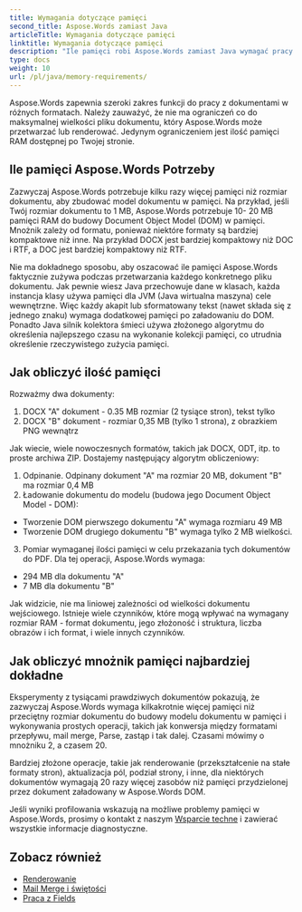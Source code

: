```yaml
---
title: Wymagania dotyczące pamięci
second_title: Aspose.Words zamiast Java
articleTitle: Wymagania dotyczące pamięci
linktitle: Wymagania dotyczące pamięci
description: "Ile pamięci robi Aspose.Words zamiast Java wymagać pracy z dokumentami? Dowiedz się szczegółów."
type: docs
weight: 10
url: /pl/java/memory-requirements/
---
```


Aspose.Words zapewnia szeroki zakres funkcji do pracy z dokumentami w różnych formatach. Należy zauważyć, że nie ma ograniczeń co do maksymalnej wielkości pliku dokumentu, który Aspose.Words może przetwarzać lub renderować. Jedynym ograniczeniem jest ilość pamięci RAM dostępnej po Twojej stronie.

## Ile pamięci Aspose.Words Potrzeby

Zazwyczaj Aspose.Words potrzebuje kilku razy więcej pamięci niż rozmiar dokumentu, aby zbudować model dokumentu w pamięci. Na przykład, jeśli Twój rozmiar dokumentu to 1 MB, Aspose.Words potrzebuje 10- 20 MB pamięci RAM do budowy Document Object Model (DOM) w pamięci. Mnożnik zależy od formatu, ponieważ niektóre formaty są bardziej kompaktowe niż inne. Na przykład DOCX jest bardziej kompaktowy niż DOC i RTF, a DOC jest bardziej kompaktowy niż RTF.

Nie ma dokładnego sposobu, aby oszacować ile pamięci Aspose.Words faktycznie zużywa podczas przetwarzania każdego konkretnego pliku dokumentu. Jak pewnie wiesz Java przechowuje dane w klasach, każda instancja klasy używa pamięci dla JVM (Java wirtualna maszyna) cele wewnętrzne. Więc każdy akapit lub sformatowany tekst (nawet składa się z jednego znaku) wymaga dodatkowej pamięci po załadowaniu do DOM. Ponadto Java silnik kolektora śmieci używa złożonego algorytmu do określenia najlepszego czasu na wykonanie kolekcji pamięci, co utrudnia określenie rzeczywistego zużycia pamięci.

## Jak obliczyć ilość pamięci

Rozważmy dwa dokumenty:

1. DOCX "A" dokument - 0.35 MB rozmiar (2 tysiące stron), tekst tylko
2. DOCX "B" dokument - rozmiar 0,35 MB (tylko 1 strona), z obrazkiem PNG wewnątrz

Jak wiecie, wiele nowoczesnych formatów, takich jak DOCX, ODT, itp. to proste archiwa ZIP. Dostajemy następujący algorytm obliczeniowy:
1. Odpinanie. Odpinany dokument "A" ma rozmiar 20 MB, dokument "B" ma rozmiar 0,4 MB
2. Ładowanie dokumentu do modelu (budowa jego Document Object Model - DOM):
* Tworzenie DOM pierwszego dokumentu "A" wymaga rozmiaru 49 MB
* Tworzenie DOM drugiego dokumentu "B" wymaga tylko 2 MB wielkości.
3. Pomiar wymaganej ilości pamięci w celu przekazania tych dokumentów do PDF. Dla tej operacji, Aspose.Words wymaga:
  * 294 MB dla dokumentu "A"
  * 7 MB dla dokumentu "B"

Jak widzicie, nie ma liniowej zależności od wielkości dokumentu wejściowego. Istnieje wiele czynników, które mogą wpływać na wymagany rozmiar RAM - format dokumentu, jego złożoność i struktura, liczba obrazów i ich format, i wiele innych czynników.

## Jak obliczyć mnożnik pamięci najbardziej dokładne

Eksperymenty z tysiącami prawdziwych dokumentów pokazują, że zazwyczaj Aspose.Words wymaga kilkakrotnie więcej pamięci niż przeciętny rozmiar dokumentu do budowy modelu dokumentu w pamięci i wykonywania prostych operacji, takich jak konwersja między formatami przepływu, mail merge, Parse, zastąp i tak dalej. Czasami mówimy o mnożniku 2, a czasem 20.

Bardziej złożone operacje, takie jak renderowanie (przekształcenie na stałe formaty stron), aktualizacja pól, podział strony, i inne, dla niektórych dokumentów wymagają 20 razy więcej zasobów niż pamięci przydzielonej przez dokument załadowany w Aspose.Words DOM.

Jeśli wyniki profilowania wskazują na możliwe problemy pamięci w Aspose.Words, prosimy o kontakt z naszym [Wsparcie techne](/words/pl/java/technical-support/) i zawierać wszystkie informacje diagnostyczne.

## Zobacz również

* [Renderowanie](/words/pl/java/rendering/)
* [Mail Merge i świętości](/words/java/mail-merge-and-reporting/)
* [Praca z Fields](/words/pl/java/working-with-fields/)